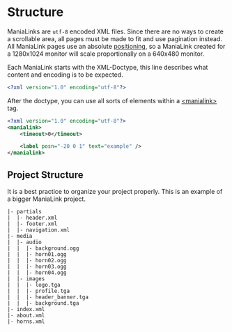 # Structure
ManiaLinks are `utf-8` encoded XML files. Since there are no ways to create a scrollable area, all pages must be made to fit and use pagination instead. All ManiaLink pages use an absolute [positioning](./positioning.md), so a ManiaLink created for a 1280x1024 monitor will scale proportionally on a 640x480 monitor.

Each ManiaLink starts with the XML-Doctype, this line describes what content and encoding is to be expected.
```xml
<?xml version="1.0" encoding="utf-8"?>
```

After the doctype, you can use all sorts of elements within a [<manialink\>](../elements/manialink.md) tag.
```xml
<?xml version="1.0" encoding="utf-8"?>
<manialink>
    <timeout>0</timeout>

    <label posn="-20 0 1" text="example" />
</manialink>
```

## Project Structure
It is a best practice to organize your project properly. This is an example of a bigger ManiaLink project.

```
|- partials
|  |- header.xml
|  |- footer.xml
|  |- navigation.xml
|- media
|  |- audio
|  |  |- background.ogg
|  |  |- horn01.ogg
|  |  |- horn02.ogg
|  |  |- horn03.ogg
|  |  |- horn04.ogg
|  |- images
|  |  |- logo.tga
|  |  |- profile.tga
|  |  |- header_banner.tga
|  |  |- background.tga
|- index.xml
|- about.xml
|- horns.xml
```